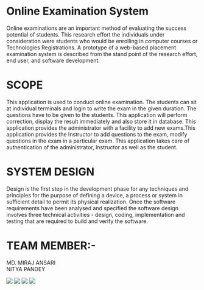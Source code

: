 # Online Examination System
<p>Online examinations are an important method of evaluating the success potential of students. 
This research effort the individuals under consideration were students who would be enrolling in 
computer courses or Technologies Registrations. A prototype of a web-based placement 
examination system is described from the stand point of the research effort, end user, and 
software development.
</p>

# SCOPE
This application is used to conduct online examination. The students can sit at individual 
terminals and login to write the exam in the given duration. The questions have to be given to the 
students. This application will perform correction, display the result immediately and also store it 
in database. This application provides the administrator with a facility to add new exams.This
application provides the Instructor to add questions to the exam, modify questions in the exam in 
a particular exam. This application takes care of authentication of the administrator, Instructor as 
well as the student.

# SYSTEM DESIGN
Design is the first step in the development phase for any techniques and principles for the 
purpose of defining a device, a process or system in sufficient detail to permit its physical 
realization. Once the software requirements have been analysed and specified the software 
design involves three technical activities - design, coding, implementation and testing that are 
required to build and verify the software.

# TEAM MEMBER:-
MD. MIRAJ ANSARI </br>
NITYA PANDEY

<img src="https://github.com/mirajhad/Online-Examination-System/blob/master/images1/home.png"></img>
<img src="https://github.com/mirajhad/Online-Examination-System/blob/master/images1/user.png"></img>
<img src="https://github.com/mirajhad/Online-Examination-System/blob/master/images1/send.png"></img>
<img src="https://github.com/mirajhad/Online-Examination-System/blob/master/images1/1.png"></img>


